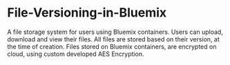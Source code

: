 # File-Versioning-in-Bluemix
A file storage system for users using Bluemix containers. Users can upload, download and view their files. All files are stored based on their version, at the time of creation. Files stored on Bluemix containers, are encrypted on cloud, using custom developed AES Encryption. 
